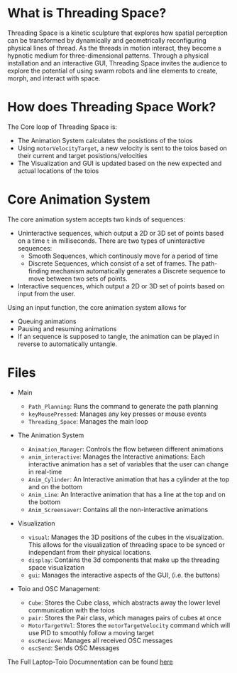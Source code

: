 # What is Threading Space?
Threading Space is a kinetic sculpture that explores how spatial perception can be transformed by dynamically and geometrically reconfiguring physical lines of thread. As the threads in motion interact, they become a hypnotic medium for three-dimensional patterns. Through a physical installation and an interactive GUI, Threading Space invites the audience to explore the potential of using swarm robots and line elements to create, morph, and interact with space.

# How does Threading Space Work?
The Core loop of Threading Space is:
- The Animation System calculates the posistions of the toios
- Using `motorVelocityTarget`, a new velocity is sent to the toios based on their current and target posistions/velocities
- The Visualization and GUI is updated based on the new expected and actual locations of the toios

# Core Animation System
The core animation system accepts two kinds of sequences:
- Uninteractive sequences, which output a 2D or 3D set of points based on a time `t` in milliseconds. There are two types of uninteractive sequences:
  - Smooth Sequences, which continously move for a period of time
  - Discrete Sequences, which consist of a set of frames. The path-finding mechanism automatically generates a Discrete sequence to move between two sets of points.
- Interactive sequences, which output a 2D or 3D set of points based on input from the user.

Using an input function, the core animation system allows for
- Queuing animations
- Pausing and resuming animations
- If an sequence is supposed to tangle, the animation can be played in reverse to automatically untangle.

# Files
- Main
  - `Path_Planning`: Runs the command to generate the path planning
  - `keyMousePressed`: Manages any key presses or mouse events
  - `Threading_Space`: Manages the main loop
 
- The Animation System
  - `Animation_Manager`: Controls the flow between different animations
  - `anim_interactive`: Manages the Interactive animations: Each interactive animation has a set of variables that the user can change in real-time
  - `Anim_Cylinder`: An Interactive animation that has a cylinder at the top and on the bottom
  - `Anim_Line`:  An Interactive animation that has a line at the top and on the bottom
  - `Anim_Screensaver`:  Contains all the non-interactive animations

- Visualization
  - `visual`: Manages the 3D positions of the cubes in the visualization. This allows for the visualization of threading space to be synced or independant from their physical locations.
  - `display`: Contains the 3d components that make up the threading space visualization
  - `gui`: Manages the interactive aspects of the GUI, (i.e. the buttons)
 
- Toio and OSC Management:
  - `Cube`:  Stores the Cube class, which abstracts away the lower level communication with the toios
  - `pair`: Stores the Pair class, which manages pairs of cubes at once
  - `MotorTargetVel`: Stores the `motorTargetVelocity` command which will use PID to smoothly follow a moving target
  - `oscRecieve`: Manages all received OSC messages
  - `oscSend`: Sends OSC Messages


The Full Laptop-Toio Documnentation can be found [here](https://github.com/AxLab-UofC/Laptop-TOIO)
